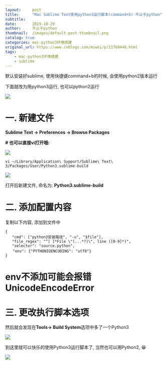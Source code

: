 ```yaml
---
layout:     post
title:      "Mac Sublime Text使用python3运行脚本(command+b)-不止于python"
subtitle:   
date:       2019-10-29
author:     不止于python
thumbnail:  /images/default-post-thumbnail.png
catalog: true
categories: mac-python3环境搭建
original_url: https://www.cnblogs.com/mswei/p/11760448.html
tags:
    - mac-python3环境搭建
    - sublime
---
```


默认安装好sublime, 使用快捷键command+b的时候, 会使用python2版本运行

下面就改为用python3运行, 也可以python2运行

![](/images/72fe7512/1.png)

# 一. 新建文件

**Sublime Text -> Preferences -> Browse Packages**

**# 也可以直接vi打开哦:**

**![](/images/72fe7512/2.png)**

```
vi ~/Library/Application\ Support/Sublime\ Text\ 3/Packages/User/Python3.sublime-build
```

![](/images/72fe7512/3.png)

打开后新建文件, 命名为: **Python3.sublime-build**

# 二. 添加配置内容

复制以下内容, 添加到文件中

```
{ 
   "cmd": ["python3安装路径", "-u", "$file"], 
   "file_regex": "^[ ]*File \"(...*?)\", line ([0-9]*)", 
   "selector": "source.python",  
　　"env": {"PYTHONIOENCODING": "utf8"}  
}
```

# env不添加可能会报错UnicodeEncodeError

# 三. 更改执行脚本选项

然后就会发现在**Tools-> Build System**选项中多了一个Python3

![](/images/72fe7512/4.png)

到这里就可以快乐的使用Python3运行脚本了, 当然也可以用Python2, 😁

![](/images/72fe7512/5.png)